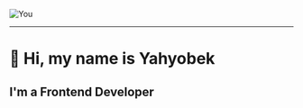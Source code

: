![You](https://github.com/user-attachments/assets/9d375f17-e493-4ced-9219-a6edcbfe167d)

---
# 👋 Hi, my name is Yahyobek
## I'm a Frontend Developer
